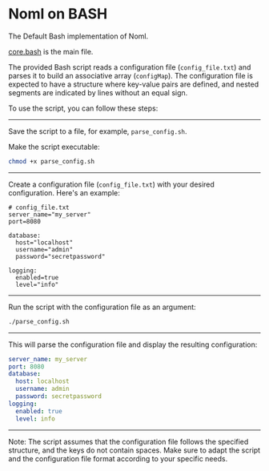 # Noml on BASH
The Default Bash implementation of Noml.

[core.bash](./core.sh) is the main file.

The provided Bash script reads a configuration file (`config_file.txt`) and parses it to build an associative array (`configMap`). The configuration file is expected to have a structure where key-value pairs are defined, and nested segments are indicated by lines without an equal sign.

To use the script, you can follow these steps:

----

Save the script to a file, for example, `parse_config.sh`.

Make the script executable:
```sh
chmod +x parse_config.sh
```

----

Create a configuration file (`config_file.txt`) with your desired configuration. Here's an example:
```plaintext
# config_file.txt
server_name="my_server"
port=8080

database:
  host="localhost"
  username="admin"
  password="secretpassword"

logging:
  enabled=true
  level="info"
```

----

Run the script with the configuration file as an argument:
```sh
./parse_config.sh
```

----

This will parse the configuration file and display the resulting configuration:

```yaml
server_name: my_server
port: 8080
database:
  host: localhost
  username: admin
  password: secretpassword
logging:
  enabled: true
  level: info
```

----

Note: The script assumes that the configuration file follows the specified structure, and the keys do not contain spaces. Make sure to adapt the script and the configuration file format according to your specific needs.
